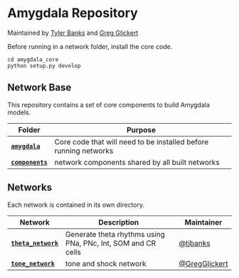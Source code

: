# Amygdala Repository 

Maintained by [Tyler Banks](https://github.com/tjbanks) and [Greg Glickert](https://github.com/GregGlickert)


Before running in a network folder, install the core code.
```
cd amygdala_core
python setup.py develop
```

## Network Base

This repository contains a set of core components to build Amygdala models.

| Folder                    | Purpose |
|-------------------------------|---------|
| **[`amygdala`](./amygdala)**         | Core code that will need to be installed before running networks|
| **[`components`](./components)**         | network components shared by all built networks|

## Networks

Each network is contained in its own directory.

| Network                    | Description | Maintainer
|-------------------------------|---------|------|
| **[`theta_network`](./theta_network)**         | Generate theta rhythms using PNa, PNc, Int, SOM and CR cells | [@tjbanks](https://github.com/tjbanks)|
| **[`tone_network`](./components)**         | tone and shock network| [@GregGlickert](https://github.com/GregGlickert)|
